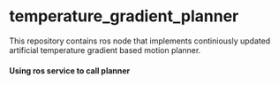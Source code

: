 # temperature_gradient_planner
This repository contains ros node that implements continiously updated artificial temperature gradient based motion planner.

#### Using ros service to call planner
